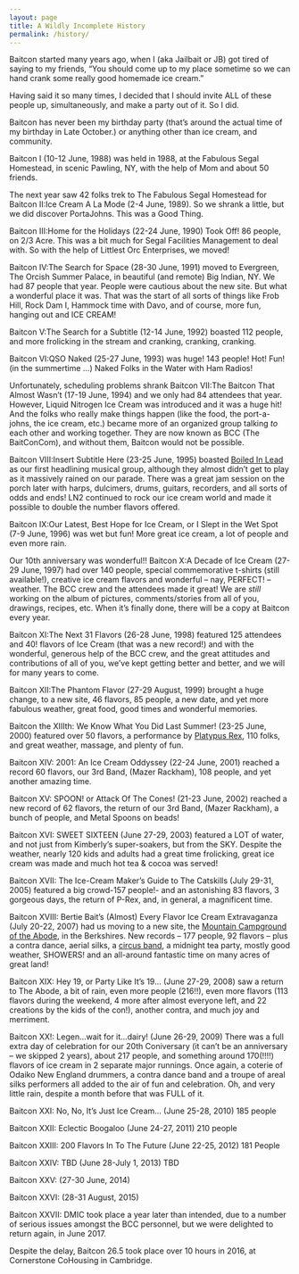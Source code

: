 ```yaml
---
layout: page
title: A Wildly Incomplete History
permalink: /history/
---
```

Baitcon started many years ago, when I (aka Jailbait or JB) got tired of saying to my friends, “You should come up to my place sometime so we can hand crank some really good homemade ice cream.”

Having said it so many times, I decided that I should invite ALL of these people up, simultaneously, and make a party out of it. So I did.

Baitcon has never been my birthday party (that’s around the actual time of my birthday in Late October.) or anything other than ice cream, and community.

Baitcon I (10-12 June, 1988) was held in 1988, at the Fabulous Segal Homestead, in scenic Pawling, NY, with the help of Mom and about 50 friends.

The next year saw 42 folks trek to The Fabulous Segal Homestead for Baitcon II:Ice Cream A La Mode (2-4 June, 1989). So we shrank a little, but we did discover PortaJohns. This was a Good Thing.

Baitcon III:Home for the Holidays (22-24 June, 1990) Took Off! 86 people, on 2/3 Acre. This was a bit much for Segal Facilities Management to deal with. So with the help of Littlest Orc Enterprises, we moved!

Baitcon IV:The Search for Space (28-30 June, 1991) moved to Evergreen, The Orcish Summer Palace, in beautiful (and remote) Big Indian, NY. We had 87 people that year. People were cautious about the new site. But what a wonderful place it was. That was the start of all sorts of things like Frob Hill, Rock Dam I, Hammock time with Davo, and of course, more fun, hanging out and ICE CREAM!

Baitcon V:The Search for a Subtitle (12-14 June, 1992) boasted 112 people, and more frolicking in the stream and cranking, cranking, cranking.

Baitcon VI:QSO Naked (25-27 June, 1993) was huge! 143 people! Hot! Fun! (in the summertime …) Naked Folks in the Water with Ham Radios!

Unfortunately, scheduling problems shrank Baitcon VII:The Baitcon That Almost Wasn’t (17-19 June, 1994) and we only had 84 attendees that year. However, Liquid Nitrogen Ice Cream was introduced and it was a huge hit! And the folks who really make things happen (like the food, the port-a-johns, the ice cream, etc.) became more of an organized group talking *to* each other and working together. They are now known as BCC (The BaitConCom), and without them, Baitcon would not be possible.

Baitcon VIII:Insert Subtitle Here (23-25 June, 1995) boasted [Boiled In Lead](http://www.boiledinlead.com/) as our first headlining musical group, although they almost didn’t get to play as it massively rained on our parade. There was a great jam session on the porch later with harps, dulcimers, drums, guitars, recorders, and all sorts of odds and ends! LN2 continued to rock our ice cream world and made it possible to double the number flavors offered.

Baitcon IX:Our Latest, Best Hope for Ice Cream, or I Slept in the Wet Spot (7-9 June, 1996) was wet but fun! More great ice cream, a lot of people and even more rain.

Our 10th anniversary was wonderful!! Baitcon X:A Decade of Ice Cream (27-29 June, 1997) had over 140 people, special commemorative t-shirts (still available!), creative ice cream flavors and wonderful – nay, PERFECT! – weather. The BCC crew and the attendees made it great! We are *still* working on the album of pictures, comments/stories from all of you, drawings, recipes, etc. When it’s finally done, there will be a copy at Baitcon every year.

Baitcon XI:The Next 31 Flavors (26-28 June, 1998) featured 125 attendees and 40! flavors of Ice Cream (that was a new record!) and with the wonderful, generous help of the BCC crew, and the great attitudes and contributions of all of you, we’ve kept getting better and better, and we will for many years to come.

Baitcon XII:The Phantom Flavor (27-29 August, 1999) brought a huge change, to a new site, 46 flavors, 85 people, a new date, and yet more fabulous weather, great food, good times and wonderful memories.

Baitcon the XIIIth: We Know What You Did Last Summer! (23-25 June, 2000) featured over 50 flavors, a performance by [Platypus Rex](http://www.platypusrex.org/), 110 folks, and great weather, massage, and plenty of fun.

Baitcon XIV: 2001: An Ice Cream Oddyssey (22-24 June, 2001) reached a record 60 flavors, our 3rd Band, (Mazer Rackham), 108 people, and yet another amazing time.

Baitcon XV: SPOON! or Attack Of The Cones! (21-23 June, 2002) reached a new record of 62 flavors, the return of our 3rd Band, (Mazer Rackham), a bunch of people, and Metal Spoons on beads!

Baitcon XVI: SWEET SIXTEEN (June 27-29, 2003) featured a LOT of water, and not just from Kimberly’s super-soakers, but from the SKY. Despite the weather, nearly 120 kids and adults had a great time frolicking, great ice cream was made and much hot tea & cocoa was served!

Baitcon XVII: The Ice-Cream Maker’s Guide to The Catskills (July 29-31, 2005) featured a big crowd-157 people!- and an astonishing 83 flavors, 3 gorgeous days, the return of P-Rex, and, in general, a magnificent time.

Baitcon XVIII: Bertie Bait’s (Almost) Every Flavor Ice Cream Extravaganza (July 20-22, 2007) had us moving to a new site, the [Mountain Campground of the Abode](http://www.theabode.net/), in the Berkshires. New records – 177 people, 92 flavors – plus a contra dance, aerial silks, a [circus band](http://www.ensmb.com/), a midnight tea party, mostly good weather, SHOWERS! and an all-around fantastic time on many acres of great land!

Baitcon XIX: Hey 19, or Party Like It’s 19… (June 27-29, 2008) saw a return to The Abode, a bit of rain, even more people (216!!), even more flavors (113 flavors during the weekend, 4 more after almost everyone left, and 22 creations by the kids of the con!), another contra, and much joy and merriment.

Baitcon XX!: Legen…wait for it…dairy! (June 26-29, 2009) There was a full extra day of celebration for our 20th Coniversary (it can’t be an anniversary – we skipped 2 years), about 217 people, and something around 170(!!!!) flavors of ice cream in 2 separate major runnings. Once again, a coterie of Odaiko New England drummers, a contra dance band and a troupe of areal silks performers all added to the air of fun and celebration. Oh, and very little rain, despite a month before that was FULL of it.

Baitcon XXI: No, No, It’s Just Ice Cream… (June 25-28, 2010) 185 people

Baitcon XXII: Eclectic Boogaloo (June 24-27, 2011) 210 people

Baitcon XXIII: 200 Flavors In To The Future (June 22-25, 2012) 181 People

Baitcon XXIV: TBD (June 28-July 1, 2013) TBD

Baitcon XXV: (27-30 June, 2014)

Baitcon XXVI: (28-31 August, 2015)

Baitcon XXVII: DMIC took place a year later than intended, due to a number of serious issues amongst the BCC personnel, but we were delighted to return again, in June 2017.

Despite the delay, Baitcon 26.5 took place over 10 hours in 2016, at Cornerstone CoHousing in Cambridge.
